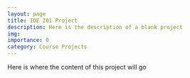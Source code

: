 ```yaml
---
layout: page
title: IOE 201 Project
description: Here is the description of a blank project
img:
importance: 0
category: Course Projects
---
```

Here is where the content of this project will go
